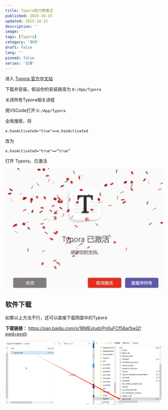 ```yaml
---
title: Typora免付费激活
published: 2025-10-15
updated: 2025-10-15
description: ''
image: ''
tags: [Typora]
category: '软件'
draft: false 
lang: ''
pinned: false
series: '记录'
---
```


进入 [Typora 官方中文站](https://typoraio.cn/)

下载并安装，假设你的安装路径为 `D:/App/Typora`

关闭所有Typora相关进程

用VSCode打开 `D:/App/Typora`

全局搜索，将

```
e.hasActivated="true"==e.hasActivated
```

改为

```
e.hasActivated="true"==“true”
```

打开 Typora，已激活

![image-20251015210908934](../_assets/images/image-20251015210908934.png)

## 软件下载

如果以上方法不行，还可以直接下载网盘中的Typora

**下载链接：** https://pan.baidu.com/s/1BMExIudcPn0uFCf58ar5wQ?pwd=pyxh

![image-20251015211152848](../_assets/images/image-20251015211152848.png)